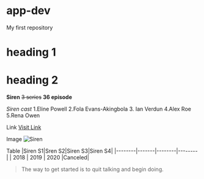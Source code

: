# app-dev
My first repository
# heading 1
# heading 2 

**Siren**
~~3 series~~ **36 episode**

*Siren cast*
1.Eline Powell
2.Fola Evans-Akingbola
3. Ian Verdun
4.Alex Roe
5.Rena Owen

Link
[Visit Link](https://siren-2018-2020.webnode.page)

Image
![Siren](https://www.imdb.com/title/tt5615700/mediaviewer/rm2607921409/?ref_=ext_shr_lnk)

Table
|Siren S1|Sren S2|Siren S3|Siren S4|
|--------|-------|--------|--------|
| 2018   |  2019 |  2020  |Canceled|

>The way to get started is to quit talking and begin doing. 
